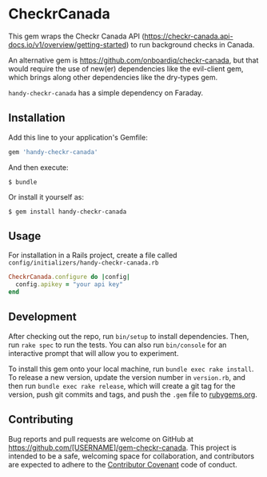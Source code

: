 # CheckrCanada

This gem wraps the Checkr Canada API (https://checkr-canada.api-docs.io/v1/overview/getting-started) to run background checks in Canada.

An alternative gem is https://github.com/onboardiq/checkr-canada, but that would require the use of new(er) dependencies like the evil-client gem, which brings along other dependencies like the dry-types gem.

`handy-checkr-canada` has a simple dependency on Faraday.

## Installation

Add this line to your application's Gemfile:

```ruby
gem 'handy-checkr-canada'
```

And then execute:

    $ bundle

Or install it yourself as:

    $ gem install handy-checkr-canada

## Usage

For installation in a Rails project, create a file called
`config/initializers/handy-checkr-canada.rb`

```ruby
CheckrCanada.configure do |config|
  config.apikey = "your api key"
end
```

## Development

After checking out the repo, run `bin/setup` to install dependencies. Then, run `rake spec` to run the tests. You can also run `bin/console` for an interactive prompt that will allow you to experiment.

To install this gem onto your local machine, run `bundle exec rake install`. To release a new version, update the version number in `version.rb`, and then run `bundle exec rake release`, which will create a git tag for the version, push git commits and tags, and push the `.gem` file to [rubygems.org](https://rubygems.org).

## Contributing

Bug reports and pull requests are welcome on GitHub at https://github.com/[USERNAME]/gem-checkr-canada. This project is intended to be a safe, welcoming space for collaboration, and contributors are expected to adhere to the [Contributor Covenant](http://contributor-covenant.org) code of conduct.

